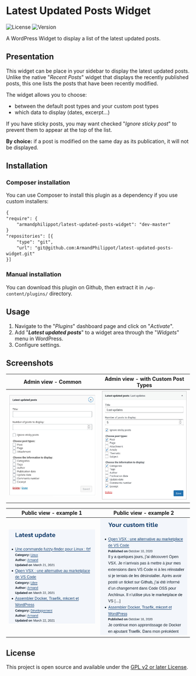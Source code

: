 # Latest Updated Posts Widget

![License](https://img.shields.io/github/license/ArmandPhilippot/latest-updated-posts-widget?color=blue&colorA=4c4f56&label=License&style=flat-square) ![Version](https://img.shields.io/github/package-json/v/ArmandPhilippot/latest-updated-posts-widget?color=blue&colorA=4c4f56&label=Version&style=flat-square)

A WordPress Widget to display a list of the latest updated posts.

## Presentation

This widget can be place in your sidebar to display the latest updated posts. Unlike the native "_Recent Posts_" widget that displays the recently published posts, this one lists the posts that have been recently modified.

The widget allows you to choose:

-   between the default post types and your custom post types
-   which data to display (dates, excerpt...)

If you have sticky posts, you may want checked "_Ignore sticky post_" to prevent them to appear at the top of the list.

**By choice:** if a post is modified on the same day as its publication, it will not be displayed.

## Installation

### Composer installation

You can use Composer to install this plugin as a dependency if you use custom installers:

```
{
"require": {
    "armandphilippot/latest-updated-posts-widget": "dev-master"
}
"repositories": [{
    "type": "git",
    "url": "git@github.com:ArmandPhilippot/latest-updated-posts-widget.git"
}]
```

### Manual installation

You can download this plugin on Github, then extract it in `/wp-content/plugins/` directory.

## Usage

1. Navigate to the "_Plugins_" dashboard page and click on "_Activate_".
2. Add "_**Latest updated posts**_" to a widget area through the "_Widgets_" menu in WordPress.
3. Configure settings.

## Screenshots

| Admin view - Common                                        | Admin view - with Custom Post Types                         |
| ---------------------------------------------------------- | ----------------------------------------------------------- |
| ![Admin view 1](assets/img/latest-updated-posts-admin.jpg) | ![Admin view 2](assets/img/latest-updated-posts-admin2.jpg) |

| Public view - example 1                                      | Public view - example 2                                       |
| ------------------------------------------------------------ | ------------------------------------------------------------- |
| ![Public view 1](assets/img/latest-updated-posts-public.jpg) | ![Public view 2](assets/img/latest-updated-posts-public2.jpg) |

## License

This project is open source and available under the [GPL v2 or later License](https://github.com/ArmandPhilippot/latest-updated-posts-widget/blob/master/LICENSE).
